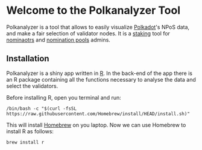 # Welcome to the Polkanalyzer Tool

Polkanalyzer is a tool that allows to easily visualize [Polkadot](https://polkadot.network/)'s NPoS data, and make a fair selection of validator nodes. It is a [staking](https://wiki.polkadot.network/docs/learn-staking) tool for [nominaotrs](https://wiki.polkadot.network/docs/learn-nominator) and [nomination pools](https://wiki.polkadot.network/docs/learn-nomination-pools) admins.

## Installation

Polkanalyzer is a shiny app written in [R](https://posit.co/download/rstudio-desktop/). In the back-end of the app there is an R package containing all the functions necessary to analyse the data and select the validators.

Before installing R, open you terminal and run:

```
/bin/bash -c "$(curl -fsSL https://raw.githubusercontent.com/Homebrew/install/HEAD/install.sh)"
```

This will install [Homebrew](https://brew.sh/) on you laptop. Now we can use Homebrew to install R as follows:

```
brew install r
```




